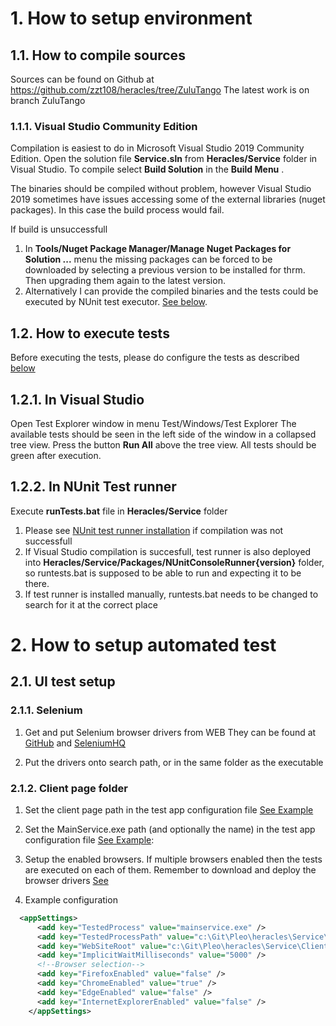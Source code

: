 # 1. How to setup environment
## 1.1. How to compile sources
Sources can be found on Github at https://github.com/zzt108/heracles/tree/ZuluTango
The latest work is on branch ZuluTango

### 1.1.1. Visual Studio Community Edition
Compilation is easiest to do in Microsoft Visual Studio 2019 Community Edition.
Open the solution file **Service.sln** from **Heracles/Service** folder in Visual Studio.
To compile select **Build Solution** in the **Build Menu** .

The binaries should be compiled without problem, however Visual Studio 2019 sometimes have issues accessing some of the external libraries (nuget packages). In this case the build process would fail. 

If build is unsuccessfull
1. In **Tools/Nuget Package Manager/Manage Nuget Packages for Solution ...** menu the missing packages can be forced to be downloaded by selecting a previous version to be installed for thrm. Then upgrading them again to the latest version.
2. Alternatively I can provide the compiled binaries and the tests could be executed by NUnit test executor. [See below](#testRunnerId).

## 1.2. How to execute tests
Before executing the tests, please do configure the tests as described [below](#setupTestId)

## 1.2.1. In Visual Studio
Open Test Explorer window in menu Test/Windows/Test Explorer
The available tests should be seen in the left side of the window in a collapsed tree view.
Press the button **Run All** above the tree view.
All tests should be green after execution.

## <a id="testRunnerId">1.2.2. In NUnit Test runner</a>
Execute **runTests.bat** file in **Heracles/Service** folder
1. Please see [NUnit test runner installation](https://stackoverflow.com/questions/45482507/how-do-i-install-nunit-3-console-on-windows-and-run-tests) if compilation was not successfull
2. If Visual Studio compilation is succesfull, test runner is also deployed into **Heracles/Service/Packages/NUnitConsoleRunner{version}** folder, so runtests.bat is supposed to be able to run and expecting it to be there.
3. If test runner is installed manually, runtests.bat needs to be changed to search for it at the correct place
# <a id="setupTestsId">2. How to setup automated test</a>
## 2.1. UI test setup
### 2.1.1. Selenium
1. <a id="driversId">Get and put Selenium browser drivers from WEB</a>
They can be found at 
[GitHub](https://github.com/lmc-eu/steward/wiki/Selenium-server-&-browser-drivers)
and
[SeleniumHQ](https://www.seleniumhq.org/download/)

2. Put the drivers onto search path, or in the same folder as the executable
### 2.1.2. Client page folder
1. Set the client page path in the test app configuration file [See Example](#exampleId)

2. Set the MainService.exe path (and optionally the name) in the test app configuration file [See Example](#exampleId): 

3. Setup the enabled browsers. If multiple browsers enabled then the tests are executed on each of them. Remember to download and deploy the browser drivers [See](#driversId)
4. <a id="exampleId">Example configuration</a>
```xml
  <appSettings>
      <add key="TestedProcess" value="mainservice.exe" />
      <add key="TestedProcessPath" value="c:\Git\Pleo\heracles\Service\MainService\bin\Debug\" />
      <add key="WebSiteRoot" value="c:\Git\Pleo\heracles\Service\Client\" />
      <add key="ImplicitWaitMilliseconds" value="5000" />
      <!--Browser selection-->
      <add key="FirefoxEnabled" value="false" />
      <add key="ChromeEnabled" value="true" />
      <add key="EdgeEnabled" value="false" />
      <add key="InternetExplorerEnabled" value="false" />
    </appSettings>
```  